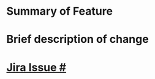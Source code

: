 
# Summary of Feature

# Brief description of change

# [Jira Issue #<here>](https://jira.imprivata.com/issues/<XXX-NNNN>)

